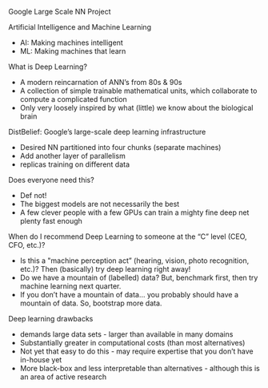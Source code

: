 Google Large Scale NN Project

Artificial Intelligence and Machine Learning
 - AI: Making machines intelligent
 - ML: Making machines that learn

What is Deep Learning?  
 - A modern reincarnation of ANN’s from 80s & 90s
 - A collection of simple trainable mathematical units, which collaborate to compute a complicated function
 - Only very loosely inspired by what (little) we know about the biological brain

DistBelief: Google’s large-scale deep learning infrastructure
 - Desired NN partitioned into four chunks (separate machines)
 - Add another layer of parallelism
 - replicas training on different data

Does everyone need this?  
 - Def not!
 - The biggest models are not necessarily the best
 - A few clever people with a few GPUs can train a mighty fine deep net plenty fast enough

When do I recommend Deep Learning to someone at the “C” level (CEO, CFO, etc.)?
 - Is this a "machine perception act” (hearing, vision, photo recognition, etc.)? Then (basically) try deep learning right away! 
 - Do we have a mountain of (labelled) data? But, benchmark first, then try machine learning next quarter.
 - If you don’t have a mountain of data… you probably should have a mountain of data.  So, bootstrap more data.

Deep learning drawbacks
 - demands large data sets - larger than available in many domains
 - Substantially greater in computational costs (than most alternatives)
 - Not yet that easy to do this - may require expertise that you don’t have in-house yet
 - More black-box and less interpretable than alternatives - although this is an area of active research